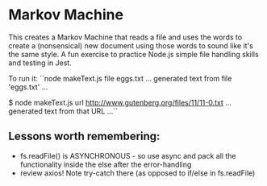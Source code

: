 # Markov Machine
This creates a Markov Machine that reads a file and uses the words to create a (nonsensical) new document using those words to sound like it's the same style.  A fun exercise to practice Node.js simple file handling skills and testing in Jest.

To run it:
``node makeText.js file eggs.txt
... generated text from file 'eggs.txt' ...

$ node makeText.js url http://www.gutenberg.org/files/11/11-0.txt
... generated text from that URL ...``

## Lessons worth remembering:

- fs.readFile() is ASYNCHRONOUS - so use async and pack all the functionality inside the else after the error-handling
- review axios!  Note try-catch there (as opposed to if/else in fs.readFile)